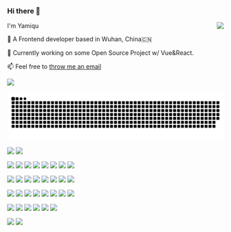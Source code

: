 ### Hi there 👋

<img align="right" src="https://github-readme-stats-git-masterrstaa-rickstaa.vercel.app/api?username=Yamiqu&count_private=true&show_icons=true&theme=radical&hide=stars" />

I'm Yamiqu

💼 A Frontend developer based in Wuhan, China🇨🇳 

🔭 Currently working on some Open Source Project w/ Vue&React.

📫 Feel free to [throw me an email](mailto:klingonslaw@hotmail.com)


<!-- ![Counter](https://count.getloli.com/get/@Yamiqu.github.readme) -->

<a width="100%" href="https://github.com/Yamiqu">
 <img src="https://count.getloli.com/get/@Yamiqu.github.readme" />
</a>
 
 
 
![](https://raw.githubusercontent.com/Yamiqu/Yamiqu/output/github-contribution-grid-snake.svg)
 
![](https://img.shields.io/badge/MacOS-Sonoma-8cb031?style=flat-square&logo=apple&logoColor=ffffff)
![](https://img.shields.io/badge/IDE-Visual%20Studio%20Code-blue?style=flat-square&logo=visual-studio-code&logoColor=ffffff)

![](https://img.shields.io/badge/-TypeScript-3178C6?style=flat-square&logo=typescript&logoColor=ffffff)
![](https://img.shields.io/badge/-JavaScript-FF9800?style=flat-square&logo=javascript&logoColor=white)
![](https://img.shields.io/badge/-CSS3-1572B6?style=flat-square&logo=css3&logoColor=white) 
![](https://img.shields.io/badge/-Python-3776AB?style=flat-square&logo=python&logoColor=ffffff)
![](https://img.shields.io/badge/-Rust-000000?style=flat-square&logo=rust&logoColor=ffffff)
![](https://img.shields.io/badge/-Solidity-363636?style=flat-square&logo=Solidity&logoColor=white)
![](https://img.shields.io/badge/-Dart-0175C2?style=flat-square&logo=dart&logoColor=white)
![](https://img.shields.io/badge/-Mathematica-222222?style=flat-square&logo=wolframmathematica&logoColor=bf2f1e)

![](https://img.shields.io/badge/-React-20232a?style=flat-square&logo=react&logoColor=61DAFB)
![](https://img.shields.io/badge/-Svelte-FF3E00?style=flat-square&logo=svelte&logoColor=ffffff)
![](https://img.shields.io/badge/-Vue-35495e?style=flat-square&logo=vuedotjs&logoColor=4FC08D)
![](https://img.shields.io/badge/-NextJS-000000?style=flat-square&logo=nextdotjs&logoColor=ffffff)
![](https://img.shields.io/badge/-Astro-FF5D01?style=flat-square&logo=astro&logoColor=ffffff)
![](https://img.shields.io/badge/-Webpack-02A8EF?style=flat-square&logo=webpack&logoColor=ffffff)
![](https://img.shields.io/badge/-Vite-646CFF?style=flat-square&logo=vite&logoColor=ffffff)
![](https://img.shields.io/badge/-Tailwind-06B6D4?style=flat-square&logo=tailwindcss&logoColor=ffffff)

![](https://img.shields.io/badge/-Flutter-02569B?style=flat-square&logo=flutter&logoColor=white)
![](https://img.shields.io/badge/-Puppeteer-40B5A4?style=flat-square&logo=Puppeteer&logoColor=ffffff)
![](https://img.shields.io/badge/-NestJS-E0234E?style=flat-square&logo=NestJS&logoColor=ffffff)
![](https://img.shields.io/badge/-Electron-47848F?style=flat-square&logo=electron&logoColor=ffffff)
![](https://img.shields.io/badge/-Tauri-FF9E0F?style=flat-square&logo=tauri&logoColor=ffffff)
![](https://img.shields.io/badge/-numpy-013243?style=flat-square&logo=numpy&logoColor=ffffff)
![](https://img.shields.io/badge/-MongoDB-47A248?style=flat-square&logo=mongodb&logoColor=ffffff)
![](https://img.shields.io/badge/-Docker-2496ED?style=flat-square&logo=docker&logoColor=ffffff)

![](https://img.shields.io/badge/-Vercel-000000?style=flat-square&logo=vercel&logoColor=ffffff)
![](https://img.shields.io/badge/-OpenSea-2081E2?style=flat-square&logo=OpenSea&logoColor=ffffff)
![](https://img.shields.io/badge/-Strapi-2F2E8B?style=flat-square&logo=Strapi&logoColor=ffffff)
![](https://img.shields.io/badge/-Firebase-EB844E?style=flat-square&logo=Firebase&logoColor=ffffff)
![](https://img.shields.io/badge/-Sentry-362D59?style=flat-square&logo=Sentry&logoColor=ffffff)
![](https://img.shields.io/badge/-Cloudflare-F38020?style=flat-square&logo=Cloudflare&logoColor=ffffff)

![](https://img.shields.io/badge/-Obsidian-483699?style=flat-square&logo=obsidian&logoColor=ffffff)
![](https://img.shields.io/badge/-Notion-000000?style=flat-square&logo=notion&logoColor=ffffff)
<!-- <a href="https://github.com/Yamiqu" width="100%">
  <img  align="center" src="https://github-readme-stats.vercel.app/api?username=Yamiqu&count_private=true&show_icons=true&theme=radical&hide=stars" />
  

</a> -->

<!-- ![https://github.com/Yamiqu](https://github-readme-stats.vercel.app/api?username=Yamiqu&count_private=true&show_icons=true&theme=radical&hide=stars) -->

<!-- ![](https://img.shields.io/badge/-Docker-2496ED?style=flat-square&logo=docker&logoColor=ffffff) 
![](https://img.shields.io/badge/-React-282c34?style=flat-square&logo=react&logoColor=61DBFB)
![](https://img.shields.io/badge/-Vue-4fc08d?style=flat-square&logo=vue.js&logoColor=ffffff)
![](https://img.shields.io/badge/-NextJs-000000?style=flat-square&logo=nextdotjs&logoColor=ffffff)
![](https://img.shields.io/badge/-Vite-646CFF?style=flat-square&logo=vite&logoColor=ffffff)
![](https://img.shields.io/badge/-Webpack-8DD6F9?style=flat-square&logo=webpack&logoColor=ffffff)
![](https://img.shields.io/badge/-TailwindCSS-06B6D4?style=flat-square&logo=tailwindcss&logoColor=ffffff)
![](https://img.shields.io/badge/-AntDesign-0170FE?style=flat-square&logo=antdesign&logoColor=ffffff)
![](https://img.shields.io/badge/-numpy-013243?style=flat-square&logo=numpy&logoColor=ffffff)

 -->

<!--
**Yamiqu/Yamiqu** is a ✨ _special_ ✨ repository because its `README.md` (this file) appears on your GitHub profile.

Here are some ideas to get you started:

- 🔭 I’m currently working on ...
- 🌱 I’m currently learning ...
- 👯 I’m looking to collaborate on ...
- 🤔 I’m looking for help with ...
- 💬 Ask me about ...
- 📫 How to reach me: ...
- 😄 Pronouns: ...
- ⚡ Fun fact: ...
-->

